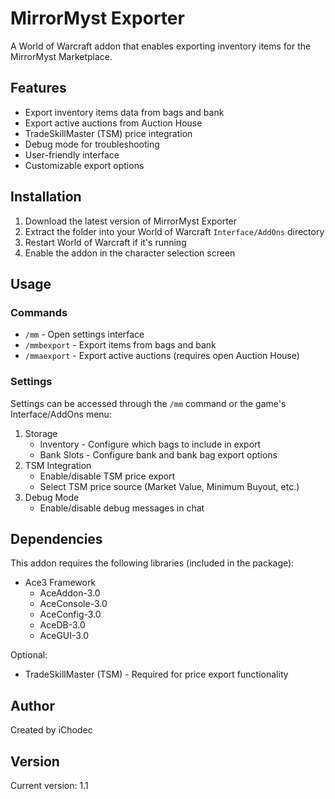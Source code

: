 # MirrorMyst Exporter

A World of Warcraft addon that enables exporting inventory items for the MirrorMyst Marketplace.

## Features

- Export inventory items data from bags and bank
- Export active auctions from Auction House
- TradeSkillMaster (TSM) price integration
- Debug mode for troubleshooting
- User-friendly interface
- Customizable export options

## Installation

1. Download the latest version of MirrorMyst Exporter
2. Extract the folder into your World of Warcraft `Interface/AddOns` directory
3. Restart World of Warcraft if it's running
4. Enable the addon in the character selection screen

## Usage

### Commands
- `/mm` - Open settings interface
- `/mmbexport` - Export items from bags and bank
- `/mmaexport` - Export active auctions (requires open Auction House)

### Settings
Settings can be accessed through the `/mm` command or the game's Interface/AddOns menu:

1. Storage
   - Inventory - Configure which bags to include in export
   - Bank Slots - Configure bank and bank bag export options
2. TSM Integration
   - Enable/disable TSM price export
   - Select TSM price source (Market Value, Minimum Buyout, etc.)
3. Debug Mode
   - Enable/disable debug messages in chat

## Dependencies

This addon requires the following libraries (included in the package):
- Ace3 Framework
  - AceAddon-3.0
  - AceConsole-3.0
  - AceConfig-3.0
  - AceDB-3.0
  - AceGUI-3.0

Optional:
- TradeSkillMaster (TSM) - Required for price export functionality

## Author

Created by iChodec

## Version

Current version: 1.1
